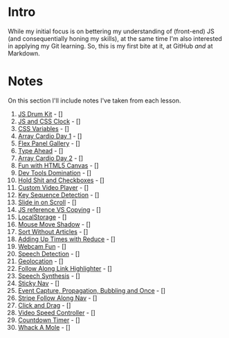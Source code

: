 # Intro
While my initial focus is on bettering my understanding of (front-end) JS (and consequentially honing my skills), at the same time I'm also interested in applying my Git learning. So, this is my first bite at it, at GitHub *and* at Markdown.

# Notes
On this section I'll include notes I've taken from each lesson.

1. [JS Drum Kit]() - []
2. [JS and CSS Clock]() - []
3. [CSS Variables]() - []
4. [Array Cardio Day 1]() - []
5. [Flex Panel Gallery]() - []
6. [Type Ahead]() - []
7. [Array Cardio Day 2]() - []
8. [Fun with HTML5 Canvas]() - []
9. [Dev Tools Domination]() - []
10. [Hold Shit and Checkboxes]() - []
11. [Custom Video Player]() - []
12. [Key Sequence Detection]() - []
13. [Slide in on Scroll]() - []
14. [JS reference VS Copying]() - []
15. [LocalStorage]() - []
16. [Mouse Move Shadow]() - []
17. [Sort Without Articles]() - []
18. [Adding Up Times with Reduce]() - []
19. [Webcam Fun]() - []
20. [Speech Detection]() - []
21. [Geolocation]() - []
22. [Follow Along Link Highlighter]() - []
23. [Speech Synthesis]() - []
24. [Sticky Nav]() - []
25. [Event Capture, Propagation, Bubbling and Once]() - []
26. [Stripe Follow Along Nav]() - []
27. [Click and Drag]() - []
28. [Video Speed Controller]() - []
29. [Countdown Timer]() - []
30. [Whack A Mole]() - []